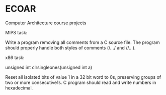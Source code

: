 # ECOAR
Computer Architecture course projects 

MIPS task:

Write a program removing all comments from a C source file. 
The program should properly handle both styles of comments (/*...*/ and //...<end of line>).


x86 task:

unsigned int clrsingleones(unsigned int a)

Reset all isolated bits of value 1 in a 32 bit word to 0s, preserving groups of two or more consecutive1s.
C program should read and write numbers in hexadecimal.
